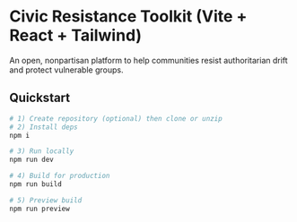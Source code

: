 
# Civic Resistance Toolkit (Vite + React + Tailwind)

An open, nonpartisan platform to help communities resist authoritarian drift and protect vulnerable groups.

## Quickstart

```bash
# 1) Create repository (optional) then clone or unzip
# 2) Install deps
npm i

# 3) Run locally
npm run dev

# 4) Build for production
npm run build

# 5) Preview build
npm run preview
